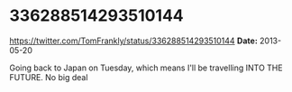 # 336288514293510144
https://twitter.com/TomFrankly/status/336288514293510144
**Date:** 2013-05-20

Going back to Japan on Tuesday, which means I'll be travelling INTO THE FUTURE. No big deal
